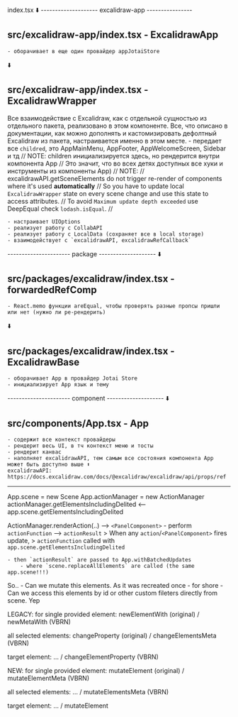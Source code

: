 

index.tsx
⬇️
-------------------- excalidraw-app ----------------
## src/excalidraw-app/index.tsx - ExcalidrawApp
    - оборачивает в еще один провайдер appJotaiStore
⬇️
## src/excalidraw-app/index.tsx - ExcalidrawWrapper
Все взаимодействие с Excalidraw, как с отдельной сущностью из отдельного пакета,
реализовано в этом компоненте. Все, что описано в документации, как можно дополнять и кастомизировать
дефолтный Excalidraw из пакета, настраивается именно в этом месте.
    - передает все `childred`, это AppMainMenu, AppFooter, AppWelcomeScreen, Sidebar и тд
    // NOTE: children инициализируется здесь, но рендерится внутри компонента App
    // Это значит, что во всех детях доступных все хуки и инструменты из компоненты App)
    // NOTE:
    // excalidrawAPI.getSceneElements do not trigger re-render of components where it's used **automatically**
    // So you have to update local `ExcalidrawWrapper` state on every scene change and use this state to access attributes.
    // To avoid `Maximum update depth exceeded` use DeepEqual check `lodash.isEqual`.
    //

    - настраивает UIOptions
    - реализует работу с CollabAPI
    - реализует работу с LocalData (сохраняет все в local storage)
    - взаимодействует с `excalidrawAPI, excalidrawRefCallback`


---------------------- package --------------------
⬇️
## src/packages/excalidraw/index.tsx - forwardedRefComp
    - React.memo функции areEqual, чтобы проверять разные пропсы пришли или нет (нужно ли ре-рендерить)
⬇️
## src/packages/excalidraw/index.tsx - ExcalidrawBase
    - оборачивает App в провайдер Jotai Store
    - инициализирует App язык и тему


---------------------- component --------------------
⬇️
## src/components/App.tsx - App
    - содержит все контекст провайдеры
    - рендерит весь UI, в тч контекст меню и тосты
    - рендерит канвас
    - наполняет excalidrawAPI, тем самым все состояния компонента App может быть доступно выше ⬆️
    excalidrawAPI: https://docs.excalidraw.com/docs/@excalidraw/excalidraw/api/props/ref


------------------------

App.scene = new Scene
App.actionManager = new ActionManager
    actionManager.getElementsIncludingDelited <-- app.scene.getElementsIncludingDelited

ActionManager.renderAction(..) --> `<PanelComponent>`
    - perform `actionFunction` --> `actionResult`
        > When any `action`/`<PanelComponent>` fires update,
        > `actionFunction` called with `app.scene.getElementsIncludingDelited`

    - then `actionResult` are passed to App.withBatchedUpdates
        - where `scene.replaceAllElements` are called (the same app.scene!!!)

So..
    - Can we mutate this elements. As it was recreated once - for shore
    - Can we access this elements by id or other custom fileters directly from scene. Yep


LEGACY:
for single provided element:
    newElementWith (original) / newMetaWith (VBRN)

all selected elements:
    changeProperty (original) / changeElementsMeta (VBRN)

target element:
    ...                       / changeElementProperty (VBRN)

NEW:
for single provided element:
    mutateElement (original) / mutateElementMeta (VBRN)

all selected elements:
  ...                        / mutateElementsMeta (VBRN)

target element:
    ...                      / mutateElement
